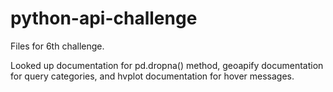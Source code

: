 # python-api-challenge

Files for 6th challenge. 

Looked up documentation for pd.dropna() method, geoapify documentation for query categories, and hvplot documentation for hover messages.

